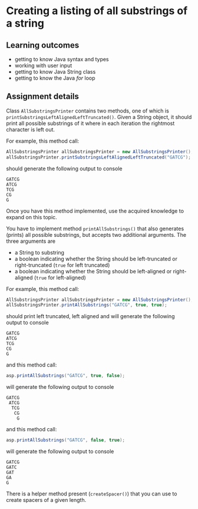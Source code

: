 # Creating a listing of all substrings of a string  #

## Learning outcomes ##
* getting to know Java syntax and types
* working with user input
* getting to know Java String class
* getting to know the Java *for* loop


## Assignment details ##

Class `AllSubstringsPrinter` contains two methods, one of which is `printSubstringsLeftAlignedLeftTruncated()`.
Given a String object, it should print all possible substrings of it where in each iteration 
 the rightmost character is left out.
 
For example, this method call:

```java
AllSubstringsPrinter allSubstringsPrinter = new AllSubstringsPrinter();
allSubstringsPrinter.printSubstringsLeftAlignedLeftTruncated("GATCG");
``` 

should generate the following output to console

```
GATCG
ATCG
TCG
CG
G
```

Once you have this method implemented, use the acquired knowledge to expand on this topic.

You have to implement method `printAllSubstrings()` that also generates (prints) all possible substrings, but accepts two 
additional arguments. The three arguments are    

- a String to substring
- a boolean indicating whether the String should be left-truncated or right-truncated (`true` for left truncated)
- a boolean indicating whether the String should be left-aligned or right-aligned (`true` for left-aligned)

For example, this method call:

```java
AllSubstringsPrinter allSubstringsPrinter = new AllSubstringsPrinter();
allSubstringsPrinter.printAllSubstrings("GATCG", true, true);
``` 

should print left truncated, left aligned and will generate the following output to console

```
GATCG
ATCG
TCG
CG
G
```

and this method call:

```Java
asp.printAllSubstrings("GATCG", true, false);
``` 

will generate the following output to console

```
GATCG
 ATCG
  TCG
   CG
    G
```

and this method call:

```Java
asp.printAllSubstrings("GATCG", false, true);
``` 

will generate the following output to console

```
GATCG
GATC
GAT
GA
G
```

There is a helper method present (`createSpacer()`) that you can use to create spacers of a given length.